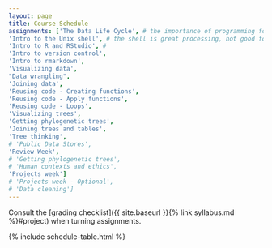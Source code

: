 ```yaml
---
layout: page
title: Course Schedule
assignments: ['The Data Life Cycle', # the importance of programming for data science, hence intro to programming with the shell
'Intro to the Unix shell', # the shell is great processing, not good for visualization and statistical analysis, hence R
'Intro to R and RStudio', #
'Intro to version control',
'Intro to rmarkdown',
'Visualizing data',
"Data wrangling",
'Joining data',
'Reusing code - Creating functions',
'Reusing code - Apply functions',
'Reusing code - Loops',
'Visualizing trees',
'Getting phylogenetic trees',
'Joining trees and tables',
'Tree thinking',
# 'Public Data Stores',
'Review Week',
# 'Getting phylogenetic trees',
# 'Human contexts and ethics',
'Projects week']
# 'Projects week - Optional',
# 'Data cleaning']
---
```


Consult the [grading checklist]({{ site.baseurl }}{% link syllabus.md %}#project) when turning assignments.

{% include schedule-table.html %}



<!-- Schedule Management
- Update the `assignments:` list with `title:` from `assignments/` files.
- Add 'Template' to `assignments:` to view the course template from `docs/`.
- The remaining content should be left AS IS.
-->

<!--
Notes from fall 2022:
Public data stores encompasses:
'Finding Data', and 'Storing data publicly',
'Communicating data science' and 'Why data science?' is part of the 'Projects week'
'Data cleaning' goes on extras
-->
